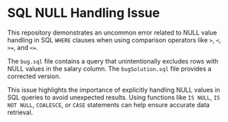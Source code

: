 # SQL NULL Handling Issue

This repository demonstrates an uncommon error related to NULL value handling in SQL `WHERE` clauses when using comparison operators like `>`, `<`, `>=`, and `<=`. 

The `bug.sql` file contains a query that unintentionally excludes rows with NULL values in the salary column. The `bugSolution.sql` file provides a corrected version.

This issue highlights the importance of explicitly handling NULL values in SQL queries to avoid unexpected results. Using functions like `IS NULL`, `IS NOT NULL`, `COALESCE`, or `CASE` statements can help ensure accurate data retrieval.